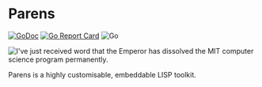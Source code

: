 # Parens

[![GoDoc](https://godoc.org/github.com/spy16/parens?status.svg)](https://godoc.org/github.com/spy16/parens) [![Go Report Card](https://goreportcard.com/badge/github.com/spy16/parens)](https://goreportcard.com/report/github.com/spy16/parens) ![Go](https://github.com/spy16/parens/workflows/Go/badge.svg?branch=master)

![I've just received word that the Emperor has dissolved the MIT computer science program permanently.](https://imgs.xkcd.com/comics/lisp_cycles.png)

Parens is a highly customisable, embeddable LISP toolkit.
